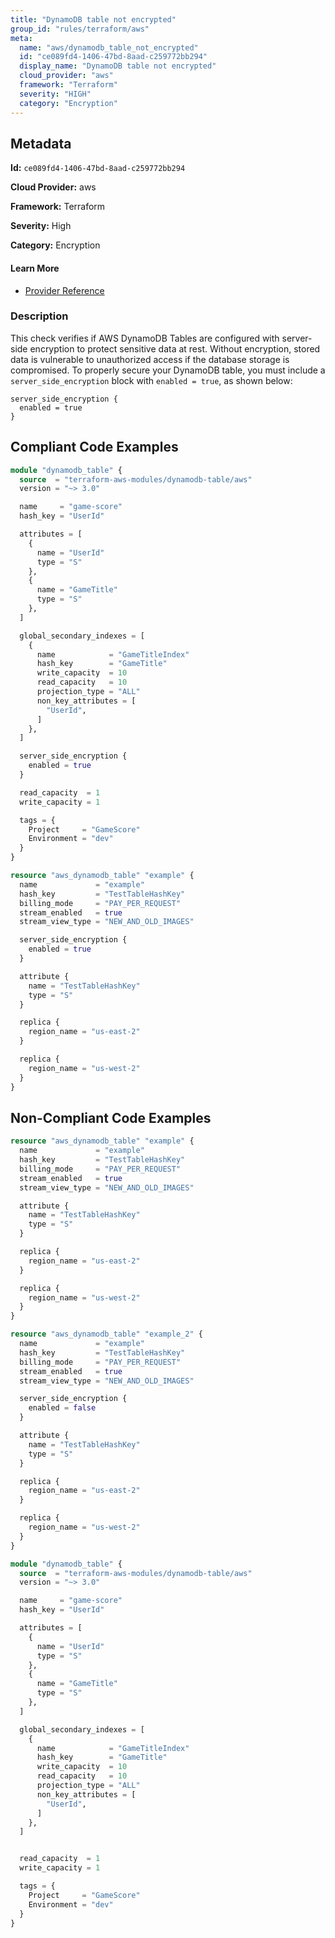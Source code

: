 ```yaml
---
title: "DynamoDB table not encrypted"
group_id: "rules/terraform/aws"
meta:
  name: "aws/dynamodb_table_not_encrypted"
  id: "ce089fd4-1406-47bd-8aad-c259772bb294"
  display_name: "DynamoDB table not encrypted"
  cloud_provider: "aws"
  framework: "Terraform"
  severity: "HIGH"
  category: "Encryption"
---
```

## Metadata

**Id:** `ce089fd4-1406-47bd-8aad-c259772bb294`

**Cloud Provider:** aws

**Framework:** Terraform

**Severity:** High

**Category:** Encryption

#### Learn More

 - [Provider Reference](https://registry.terraform.io/providers/hashicorp/aws/latest/docs/resources/dynamodb_table#server_side_encryption)

### Description

 This check verifies if AWS DynamoDB Tables are configured with server-side encryption to protect sensitive data at rest. Without encryption, stored data is vulnerable to unauthorized access if the database storage is compromised. To properly secure your DynamoDB table, you must include a `server_side_encryption` block with `enabled = true`, as shown below:

```
server_side_encryption {
  enabled = true
}
```


## Compliant Code Examples
```terraform
module "dynamodb_table" {
  source  = "terraform-aws-modules/dynamodb-table/aws"
  version = "~> 3.0"

  name     = "game-score"
  hash_key = "UserId"

  attributes = [
    {
      name = "UserId"
      type = "S"
    },
    {
      name = "GameTitle"
      type = "S"
    },
  ]

  global_secondary_indexes = [
    {
      name            = "GameTitleIndex"
      hash_key        = "GameTitle"
      write_capacity  = 10
      read_capacity   = 10
      projection_type = "ALL"
      non_key_attributes = [
        "UserId",
      ]
    },
  ]

  server_side_encryption {
    enabled = true
  }

  read_capacity  = 1
  write_capacity = 1

  tags = {
    Project     = "GameScore"
    Environment = "dev"
  }
}
```

```terraform
resource "aws_dynamodb_table" "example" {
  name             = "example"
  hash_key         = "TestTableHashKey"
  billing_mode     = "PAY_PER_REQUEST"
  stream_enabled   = true
  stream_view_type = "NEW_AND_OLD_IMAGES"

  server_side_encryption {
    enabled = true
  }

  attribute {
    name = "TestTableHashKey"
    type = "S"
  }

  replica {
    region_name = "us-east-2"
  }

  replica {
    region_name = "us-west-2"
  }
}

```
## Non-Compliant Code Examples
```terraform
resource "aws_dynamodb_table" "example" {
  name             = "example"
  hash_key         = "TestTableHashKey"
  billing_mode     = "PAY_PER_REQUEST"
  stream_enabled   = true
  stream_view_type = "NEW_AND_OLD_IMAGES"

  attribute {
    name = "TestTableHashKey"
    type = "S"
  }

  replica {
    region_name = "us-east-2"
  }

  replica {
    region_name = "us-west-2"
  }
}

resource "aws_dynamodb_table" "example_2" {
  name             = "example"
  hash_key         = "TestTableHashKey"
  billing_mode     = "PAY_PER_REQUEST"
  stream_enabled   = true
  stream_view_type = "NEW_AND_OLD_IMAGES"

  server_side_encryption {
    enabled = false
  }

  attribute {
    name = "TestTableHashKey"
    type = "S"
  }

  replica {
    region_name = "us-east-2"
  }

  replica {
    region_name = "us-west-2"
  }
}

```

```terraform
module "dynamodb_table" {
  source  = "terraform-aws-modules/dynamodb-table/aws"
  version = "~> 3.0"

  name     = "game-score"
  hash_key = "UserId"

  attributes = [
    {
      name = "UserId"
      type = "S"
    },
    {
      name = "GameTitle"
      type = "S"
    },
  ]

  global_secondary_indexes = [
    {
      name            = "GameTitleIndex"
      hash_key        = "GameTitle"
      write_capacity  = 10
      read_capacity   = 10
      projection_type = "ALL"
      non_key_attributes = [
        "UserId",
      ]
    },
  ]


  read_capacity  = 1
  write_capacity = 1

  tags = {
    Project     = "GameScore"
    Environment = "dev"
  }
}
```